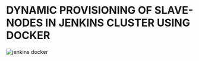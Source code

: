 # DYNAMIC PROVISIONING OF SLAVE-NODES IN JENKINS CLUSTER USING DOCKER

![jenkins docker]("./images/jenkins-docker.png")




